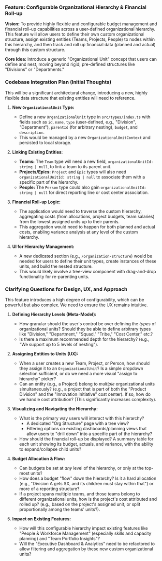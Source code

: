 ### Feature: Configurable Organizational Hierarchy & Financial Roll-up

**Vision:** To provide highly flexible and configurable budget management and financial roll-up capabilities across a user-defined organizational hierarchy. This feature will allow users to define their own custom organizational structure, assign existing entities (Teams, Projects, People) to nodes within this hierarchy, and then track and roll up financial data (planned and actual) through this custom structure.

**Core Idea:** Introduce a generic "Organizational Unit" concept that users can define and nest, moving beyond rigid, pre-defined structures like "Divisions" or "Departments."

### Codebase Integration Plan (Initial Thoughts)

This will be a significant architectural change, introducing a new, highly flexible data structure that existing entities will need to reference.

1.  **New `OrganizationalUnit` Type:**
    - Define a new `OrganizationalUnit` type in `src/types/index.ts` with fields such as `id`, `name`, `type` (user-defined, e.g., "Division", "Department"), `parentId` (for arbitrary nesting), `budget`, and `description`.
    - This would be managed by a new `OrganizationalUnitContext` and persisted to local storage.

2.  **Linking Existing Entities:**
    - **Teams:** The `Team` type will need a new field, `organizationalUnitId: string | null`, to link a team to its parent unit.
    - **Projects/Epics:** `Project` and `Epic` types will also need `organizationalUnitId: string | null` to associate them with a specific part of the hierarchy.
    - **People:** The `Person` type could also gain `organizationalUnitId: string | null` for direct reporting line or cost center association.

3.  **Financial Roll-up Logic:**
    - The application would need to traverse the custom hierarchy, aggregating costs (from allocations, project budgets, team salaries) from the lowest assigned units up to their parents.
    - This aggregation would need to happen for both planned and actual costs, enabling variance analysis at any level of the custom hierarchy.

4.  **UI for Hierarchy Management:**
    - A new dedicated section (e.g., `/organization-structure`) would be needed for users to define their unit types, create instances of these units, and build the nested structure.
    - This would likely involve a tree-view component with drag-and-drop functionality for re-parenting units.

### Clarifying Questions for Design, UX, and Approach

This feature introduces a high degree of configurability, which can be powerful but also complex. We need to ensure the UX remains intuitive.

1.  **Defining Hierarchy Levels (Meta-Model):**
    - How granular should the user's control be over defining the _types_ of organizational units? Should they be able to define arbitrary types like "Division," "Department," "Squad," "Tribe," "Cost Center," etc.?
    - Is there a maximum recommended depth for the hierarchy? (e.g., "We support up to 5 levels of nesting").

2.  **Assigning Entities to Units (UX):**
    - When a user creates a new Team, Project, or Person, how should they assign it to an `OrganizationalUnit`? Is a simple dropdown selection sufficient, or do we need a more visual "assign to hierarchy" picker?
    - Can an entity (e.g., a Project) belong to _multiple_ organizational units simultaneously? (e.g., a project that is part of both the "Product Division" and the "Innovation Initiative" cost center). If so, how do we handle cost attribution? (This significantly increases complexity).

3.  **Visualizing and Navigating the Hierarchy:**
    - What is the primary way users will interact with this hierarchy?
      - A dedicated "Org Structure" page with a tree view?
      - Filtering options on existing dashboards/planning views that allow users to "drill down" into a specific part of the hierarchy?
    - How should the financial roll-up be displayed? A summary table for each unit showing its budget, actuals, and variance, with the ability to expand/collapse child units?

4.  **Budget Allocation & Flow:**
    - Can budgets be set at _any_ level of the hierarchy, or only at the top-most units?
    - How does a budget "flow" down the hierarchy? Is it a hard allocation (e.g., "Division A gets $X, and its children must stay within that") or more of a reporting structure?
    - If a project spans multiple teams, and those teams belong to different organizational units, how is the project's cost attributed and rolled up? (e.g., based on the project's assigned unit, or split proportionally among the teams' units?).

5.  **Impact on Existing Features:**
    - How will this configurable hierarchy impact existing features like "People & Workforce Management" (especially skills and capacity planning) and "Team Portfolio Insights"?
    - Will the "Executive Dashboard & Analytics" need to be refactored to allow filtering and aggregation by these new custom organizational units?
